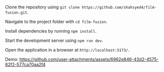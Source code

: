 Clone the repository using `git clone https://github.com/shahsyed4/film-fusion.git`.  

Navigate to the project folder with `cd film-fusion`.  

Install dependencies by running `npm install`.  

Start the development server using `npm run dev`.  

Open the application in a browser at `http://localhost:5173/`.

Demo: https://github.com/user-attachments/assets/6962e846-43d2-4575-82f2-577ca70aa2f4

